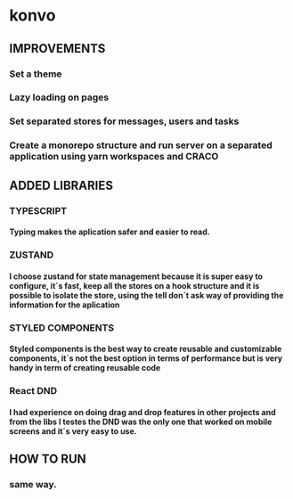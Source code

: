 # konvo

## IMPROVEMENTS

### Set a theme

### Lazy loading on pages

### Set separated stores for messages, users and tasks

### Create a monorepo structure and run server on a separated application using yarn workspaces and CRACO

## ADDED LIBRARIES

### TYPESCRIPT

#### Typing makes the aplication safer and easier to read.

### ZUSTAND

#### I choose zustand for state management because it is super easy to configure, it´s fast, keep all the stores on a hook structure and it is possible to isolate the store, using the tell don´t ask way of providing the information for the aplication

### STYLED COMPONENTS

#### Styled components is the best way to create reusable and customizable components, it´s not the best option in terms of performance but is very handy in term of creating reusable code

### React DND

#### I had experience on doing drag and drop features in other projects and from the libs I testes the DND was the only one that worked on mobile screens and it´s very easy to use.

## HOW TO RUN

### same way.
